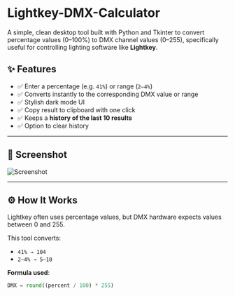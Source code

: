 # Lightkey-DMX-Calculator
A simple, clean desktop tool built with Python and Tkinter to convert percentage values (0–100%) to DMX channel values (0–255), specifically useful for controlling lighting software like **Lightkey**.

## ✨ Features

- ✅ Enter a percentage (e.g. `41%`) or range (`2–4%`)
- ✅ Converts instantly to the corresponding DMX value or range
- ✅ Stylish dark mode UI
- ✅ Copy result to clipboard with one click
- ✅ Keeps a **history of the last 10 results**
- ✅ Option to clear history

---

## 📸 Screenshot

![Screenshot](screenshot.png) <!-- Optional: Add a screenshot to your repo -->

---

## ⚙️ How It Works

Lightkey often uses percentage values, but DMX hardware expects values between 0 and 255.

This tool converts:
- `41% → 104`
- `2–4% → 5–10`

**Formula used**:
```python
DMX = round((percent / 100) * 255)
